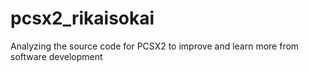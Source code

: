 # pcsx2_rikaisokai
Analyzing the source code for PCSX2 to improve and learn more from software development
